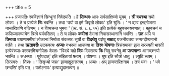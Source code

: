 +++
title = 5

+++
प्रजापतिः स्वविज्ञानं सिन्धूनां निवेदयति । हे **सिन्धवः** आपः सर्वसाक्षिण्यो यूयम् । **त्री** **षधस्था**  त्रयो लोकाः । ते च प्रत्येकं **त्रिः** भवन्ति । तथा ‘त्रयो वा इमे त्रिवृतो लोकाः' इति श्रुतिः ।  ‘ न द्याव इन्द्रमोजसा नान्तरिक्षाणि वज्रिणम् । न विव्यचन्त भूमयः ' (ऋ. सं. ८.६.१५) इति प्रत्येकं बहुवचनश्रवणात् । बहुवचनं च कपिञ्जलन्यायेन त्रित्वे पर्यवसितम् । ते च लोकाः **कवीनां** देवानां निवासस्थानानि भवन्ति । **उत** अपि च **त्रिमाता** त्रयाणाममीषां लोकानां निर्माता संवत्सरः सूर्यो वा **विदथेषु** यज्ञेषु **सम्राट्** यजनीयतया सम्यग्दीप्यमानो वर्तते । तथा **ऋतावरीः** उदकवत्यः **अप्याः** नभस्या आप्तव्या वा **तिस्रः** **योषणाः** त्रिसंख्याका इला सरस्वती भारती इत्येवंरूपाः परस्परमिश्रणोपेताः देवताः ”विदथे यज्ञे **दिवः** दिवसस्य **त्रिः** त्रिषु सवनेषु **आ** **पत्यमानाः** आगच्छन्त्यो भवन्ति ॥ सधस्था । पूर्वपदात्' इति संहितायां षत्वम् । योषणाः । युष इति सौत्रो धातुः । ल्युटि रूपम् । लित्स्वरः । तिस्रः ।  ‘ तिसृभ्यो जसः' इत्याद्युदात्तत्वम् । अप्याः। अप् इत्यन्तरिक्षनाम । तत्र भवाः ।  ‘ भवे छन्दसि' इति यत् । यतोऽनावः' इत्याद्युदात्तत्वम् ॥